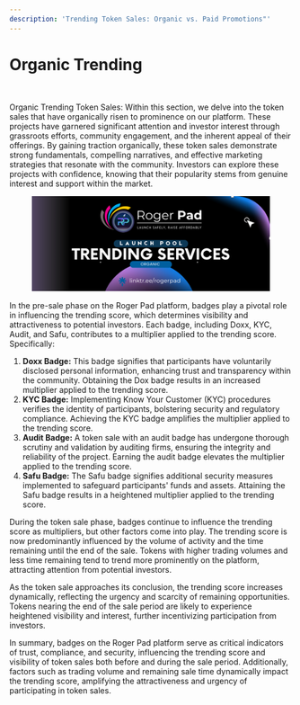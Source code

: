 ```yaml
---
description: 'Trending Token Sales: Organic vs. Paid Promotions"'
---
```


# Organic Trending

&#x20;

<figure><img src="../../../.gitbook/assets/Screenshot 2024-08-18 at 10.47.11 PM.png" alt=""><figcaption></figcaption></figure>

Organic Trending Token Sales: Within this section, we delve into the token sales that have organically risen to prominence on our platform. These projects have garnered significant attention and investor interest through grassroots efforts, community engagement, and the inherent appeal of their offerings. By gaining traction organically, these token sales demonstrate strong fundamentals, compelling narratives, and effective marketing strategies that resonate with the community. Investors can explore these projects with confidence, knowing that their popularity stems from genuine interest and support within the market.

<figure><img src="../../../.gitbook/assets/17.png" alt=""><figcaption></figcaption></figure>

In the pre-sale phase on the Roger Pad platform, badges play a pivotal role in influencing the trending score, which determines visibility and attractiveness to potential investors. Each badge, including Doxx, KYC, Audit, and Safu, contributes to a multiplier applied to the trending score. Specifically:

1. **Doxx Badge:** This badge signifies that participants have voluntarily disclosed personal information, enhancing trust and transparency within the community. Obtaining the Dox badge results in an increased multiplier applied to the trending score.
2. **KYC Badge:** Implementing Know Your Customer (KYC) procedures verifies the identity of participants, bolstering security and regulatory compliance. Achieving the KYC badge amplifies the multiplier applied to the trending score.
3. **Audit Badge:** A token sale with an audit badge has undergone thorough scrutiny and validation by auditing firms, ensuring the integrity and reliability of the project. Earning the audit badge elevates the multiplier applied to the trending score.
4. **Safu Badge:** The Safu badge signifies additional security measures implemented to safeguard participants' funds and assets. Attaining the Safu badge results in a heightened multiplier applied to the trending score.

During the token sale phase, badges continue to influence the trending score as multipliers, but other factors come into play. The trending score is now predominantly influenced by the volume of activity and the time remaining until the end of the sale. Tokens with higher trading volumes and less time remaining tend to trend more prominently on the platform, attracting attention from potential investors.

As the token sale approaches its conclusion, the trending score increases dynamically, reflecting the urgency and scarcity of remaining opportunities. Tokens nearing the end of the sale period are likely to experience heightened visibility and interest, further incentivizing participation from investors.

In summary, badges on the Roger Pad platform serve as critical indicators of trust, compliance, and security, influencing the trending score and visibility of token sales both before and during the sale period. Additionally, factors such as trading volume and remaining sale time dynamically impact the trending score, amplifying the attractiveness and urgency of participating in token sales.
